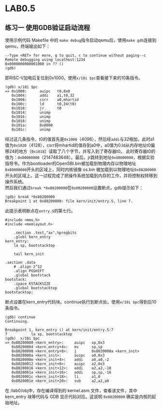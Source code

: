 # LAB0.5  
## 练习一 使用GDB验证启动流程  
使用示例代码 Makefile 中的 `make debug`指令启动qemu后，使用`make gdb`连接到qemu，终端输出如下：  
```  
--Type <RET> for more, q to quit, c to continue without paging--c
Remote debugging using localhost:1234
0x0000000000001000 in ?? ()
(gdb)  
```  
即RISC-V加电后复位到0x1000。使用`x/10i $pc`查看接下来的10条指令。  
```  
(gdb) x/10i $pc
=> 0x1000:      auipc   t0,0x0
   0x1004:      addi    a1,t0,32
   0x1008:      csrr    a0,mhartid
   0x100c:      ld      t0,24(t0)
   0x1010:      jr      t0
   0x1014:      unimp
   0x1016:      unimp
   0x1018:      unimp
   0x101a:      0x8000
   0x101c:      unimp  
```  
经过这几条指令，t0的值首先是`0x1000`（4096），然后经`addi`与32相加，此时a1值为`0x1020`（4128），csrr将mhartid的值存到a0中，a0值为0.ld从内存地址t0偏移24的地方（`0x1018`）读取了八个字节，并写入到了寄存器t0。 此时寄存器t0的值为：`0x80000000`（2147483648）。最后，jr跳转到地址`0x80000000`，根据实验指导书，作为bootloader的OpenSBI.bin被加载到物理内存以物理地址 `0x80000000`开头的区域上，同时内核镜像 os.bin 被加载到以物理地址`0x80200000`开头的区域上。这一过程完成了把操作系统加载到内存的工作，并将控制权转移到操作系统。  
然后我们通过`break *0x80200000`在`0x80200000`设置断点，gdb提示如下：
```  
(gdb) break *0x80200000
Breakpoint 1 at 0x80200000: file kern/init/entry.S, line 7.  
```  
此提示表明断点在`entry.S`的第七行。  
```  
#include <mmu.h>
#include <memlayout.h>

    .section .text,"ax",%progbits
    .globl kern_entry
kern_entry:
    la sp, bootstacktop

    tail kern_init

.section .data
    # .align 2^12
    .align PGSHIFT
    .global bootstack
bootstack:
    .space KSTACKSIZE
    .global bootstacktop
bootstacktop:  
```  
断点设置在kern_entry代码块。continue执行到断点处。使用` x/10i $pc `得到后10条指令。  
```  
(gdb) continue
Continuing.

Breakpoint 1, kern_entry () at kern/init/entry.S:7
7           la sp, bootstacktop
(gdb)  x/10i $pc
=> 0x80200000 <kern_entry>:     auipc   sp,0x3
   0x80200004 <kern_entry+4>:   mv      sp,sp
   0x80200008 <kern_entry+8>:   j       0x8020000a <kern_init>
   0x8020000a <kern_init>:      auipc   a0,0x3
   0x8020000e <kern_init+4>:    addi    a0,a0,-2
   0x80200012 <kern_init+8>:    auipc   a2,0x3
   0x80200016 <kern_init+12>:   addi    a2,a2,-10
   0x8020001a <kern_init+16>:   addi    sp,sp,-16
   0x8020001c <kern_init+18>:   li      a1,0
   0x8020001e <kern_init+20>:   sub     a2,a2,a0  
```  
在 /lab0/obj中，存在编译得到的 kernel.asm 文件，查看该文件，其中 kern_entry 块等代码与 GDB 显示代码对应。这说明 `0x80200000` 确实是内核的起始地址。

